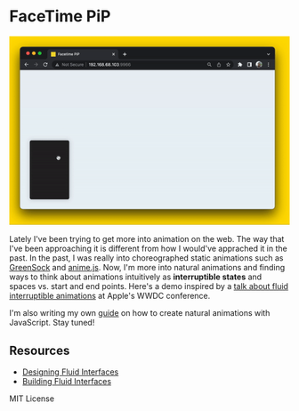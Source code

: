 # FaceTime PiP 

![Facetime PiP Demo](facetime-pip-demo.gif)

Lately I've been trying to get more into animation on the web. The way that I've been approaching it is different from how I would've apprached it in the past. In the past, I was really into choreographed static animations such as [GreenSock](https://greensock.com/) and [anime.js](https://animejs.com/). Now, I'm more into natural animations and finding ways to think about animations intuitively as **interruptible states** and spaces vs. start and end points. Here's a demo inspired by a [talk about fluid interruptible animations](https://developer.apple.com/videos/play/wwdc2018/803/) at Apple's WWDC conference.

I'm also writing my own [guide](https://www.notion.so/olagun/Physically-Based-Animations-in-JavaScript-9431d7bb060848948c761706d47d205c) on how to create natural animations with JavaScript. Stay tuned! 

## Resources

- [Designing Fluid Interfaces](https://developer.apple.com/videos/play/wwdc2018/803/)
- [Building Fluid Interfaces](https://medium.com/@nathangitter/building-fluid-interfaces-ios-swift-9732bb934bf5)

MIT License